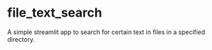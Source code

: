 # file_text_search
A simple streamlit app to search for certain text in files in a specified directory.

